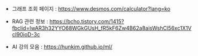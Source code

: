 



- 그래프 조회 페이지 : https://www.desmos.com/calculator?lang=ko

- RAG 관련 정보 : https://bcho.tistory.com/1415?fbclid=IwAR3h32YYO68WGkGUsH_fR5kF6Zw4B62a8aisWshCl56xc1X1VcI90ioD-3c


- AI 강의 모음 : https://hunkim.github.io/ml/